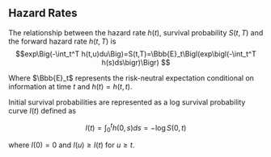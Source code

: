 ## Hazard Rates

The relationship between the hazard rate $h(t)$, survival probability $S(t,T)$ and the
forward hazard rate $h(t,T)$ is
$$exp\Big(-\int_t^T h(t,u)du\Big)=S(t,T)=\Bbb{E}_t\Bigl(exp\bigl(-\int_t^T h(s)ds\bigr)\Bigr) $$

Where $\Bbb{E}_t$ represents the risk-neutral expectation conditional on information at time $t$ and
$h(t)=h(t,t)$.

Initial survival probabilities are represented as a log survival probability curve $I(t)$ defined as

$$I(t)=\int_0^t h(0,s)ds=-\log S(0,t)$$

where $I(0)=0$ and $I(u)\ge I(t)$ for $u \ge t$.
